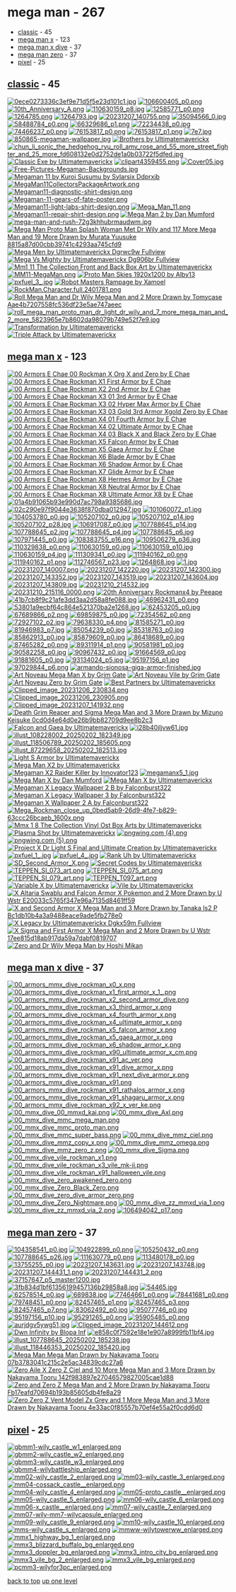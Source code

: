 # mega man - 267
- [classic](#classic) - 45
- [mega man x](#mega-man-x) - 123
- [mega man x dive](#mega-man-x-dive) - 37
- [mega man zero](#mega-man-zero) - 37
- [pixel](#pixel) - 25

<a id="classic"></a>

## [classic](/mobile/mega%20man/classic/README.MD) - 45
[![0ece0273336c3ef9e71d5f5e23d101c1.jpg](/.internals/thumbnails/mobile/mega%20man/classic/0ece0273336c3ef9e71d5f5e23d101c1.jpg "0ece0273336c3ef9e71d5f5e23d101c1.jpg")](/mobile/mega%20man/classic/0ece0273336c3ef9e71d5f5e23d101c1.jpg)
[![106600405_p0.png](/.internals/thumbnails/mobile/mega%20man/classic/106600405_p0.png "106600405_p0.png")](/mobile/mega%20man/classic/106600405_p0.png)
[![10th_Anniversary_A.png](/.internals/thumbnails/mobile/mega%20man/classic/10th_Anniversary_A.png "10th_Anniversary_A.png")](/mobile/mega%20man/classic/10th_Anniversary_A.png)
[![110630159_p8.jpg](/.internals/thumbnails/mobile/mega%20man/classic/110630159_p8.jpg "110630159_p8.jpg")](/mobile/mega%20man/classic/110630159_p8.jpg)
[![12585771_p0.png](/.internals/thumbnails/mobile/mega%20man/classic/12585771_p0.png "12585771_p0.png")](/mobile/mega%20man/classic/12585771_p0.png)
[![1264785.png](/.internals/thumbnails/mobile/mega%20man/classic/1264785.png "1264785.png")](/mobile/mega%20man/classic/1264785.png)
[![1264793.jpg](/.internals/thumbnails/mobile/mega%20man/classic/1264793.jpg "1264793.jpg")](/mobile/mega%20man/classic/1264793.jpg)
[![20231207_140755.png](/.internals/thumbnails/mobile/mega%20man/classic/20231207_140755.png "20231207_140755.png")](/mobile/mega%20man/classic/20231207_140755.png)
[![35094566_0.jpg](/.internals/thumbnails/mobile/mega%20man/classic/35094566_0.jpg "35094566_0.jpg")](/mobile/mega%20man/classic/35094566_0.jpg)
[![58488784_p0.png](/.internals/thumbnails/mobile/mega%20man/classic/58488784_p0.png "58488784_p0.png")](/mobile/mega%20man/classic/58488784_p0.png)
[![66329686_p1.png](/.internals/thumbnails/mobile/mega%20man/classic/66329686_p1.png "66329686_p1.png")](/mobile/mega%20man/classic/66329686_p1.png)
[![72234438_p0.jpg](/.internals/thumbnails/mobile/mega%20man/classic/72234438_p0.jpg "72234438_p0.jpg")](/mobile/mega%20man/classic/72234438_p0.jpg)
[![74466237_p0.png](/.internals/thumbnails/mobile/mega%20man/classic/74466237_p0.png "74466237_p0.png")](/mobile/mega%20man/classic/74466237_p0.png)
[![76153817_p0.png](/.internals/thumbnails/mobile/mega%20man/classic/76153817_p0.png "76153817_p0.png")](/mobile/mega%20man/classic/76153817_p0.png)
[![76153817_p1.png](/.internals/thumbnails/mobile/mega%20man/classic/76153817_p1.png "76153817_p1.png")](/mobile/mega%20man/classic/76153817_p1.png)
[![7e7.jpg](/.internals/thumbnails/mobile/mega%20man/classic/7e7.jpg "7e7.jpg")](/mobile/mega%20man/classic/7e7.jpg)
[![850865-megaman-wallpaper.jpg](/.internals/thumbnails/mobile/mega%20man/classic/850865-megaman-wallpaper.jpg "850865-megaman-wallpaper.jpg")](/mobile/mega%20man/classic/850865-megaman-wallpaper.jpg)
[![Brothers by Ultimatemaverickx](/.internals/thumbnails/mobile/mega%20man/classic/brothers_by_ultimatemaverickx.jpg "Brothers by Ultimatemaverickx")](/mobile/mega%20man/classic/brothers_by_ultimatemaverickx.jpg)
[![chun_li_sonic_the_hedgehog_ryu_roll_amy_rose_and_55_more_street_fighter_and_25_more_fd608132e0d2752de1a0b03722f5dfed.jpg](/.internals/thumbnails/mobile/mega%20man/classic/chun_li_sonic_the_hedgehog_ryu_roll_amy_rose_and_55_more_street_fighter_and_25_more_fd608132e0d2752de1a0b03722f5dfed.jpg "chun_li_sonic_the_hedgehog_ryu_roll_amy_rose_and_55_more_street_fighter_and_25_more_fd608132e0d2752de1a0b03722f5dfed.jpg")](/mobile/mega%20man/classic/chun_li_sonic_the_hedgehog_ryu_roll_amy_rose_and_55_more_street_fighter_and_25_more_fd608132e0d2752de1a0b03722f5dfed.jpg)
[![Classic Exe by Ultimatemaverickx](/.internals/thumbnails/mobile/mega%20man/classic/classic_exe_by_ultimatemaverickx.jpg "Classic Exe by Ultimatemaverickx")](/mobile/mega%20man/classic/classic_exe_by_ultimatemaverickx.jpg)
[![clipart4359455.png](/.internals/thumbnails/mobile/mega%20man/classic/clipart4359455.png "clipart4359455.png")](/mobile/mega%20man/classic/clipart4359455.png)
[![Cover05.jpg](/.internals/thumbnails/mobile/mega%20man/classic/Cover05.jpg "Cover05.jpg")](/mobile/mega%20man/classic/Cover05.jpg)
[![Free-Pictures-Megaman-Backgrounds.jpg](/.internals/thumbnails/mobile/mega%20man/classic/Free-Pictures-Megaman-Backgrounds.jpg "Free-Pictures-Megaman-Backgrounds.jpg")](/mobile/mega%20man/classic/Free-Pictures-Megaman-Backgrounds.jpg)
[![Megaman 11 by Kuroi Susumu by Sylarsix Ddprxjb](/.internals/thumbnails/mobile/mega%20man/classic/megaman_11_by_kuroi_susumu_by_sylarsix_ddprxjb.jpg "Megaman 11 by Kuroi Susumu by Sylarsix Ddprxjb")](/mobile/mega%20man/classic/megaman_11_by_kuroi_susumu_by_sylarsix_ddprxjb.jpg)
[![MegaMan11CollectorsPackageArtwork.png](/.internals/thumbnails/mobile/mega%20man/classic/MegaMan11CollectorsPackageArtwork.png "MegaMan11CollectorsPackageArtwork.png")](/mobile/mega%20man/classic/MegaMan11CollectorsPackageArtwork.png)
[![Megaman11-diagnostic-shirt-design.png](/.internals/thumbnails/mobile/mega%20man/classic/Megaman11-diagnostic-shirt-design.png "Megaman11-diagnostic-shirt-design.png")](/mobile/mega%20man/classic/Megaman11-diagnostic-shirt-design.png)
[![Megaman-11-gears-of-fate-poster.png](/.internals/thumbnails/mobile/mega%20man/classic/Megaman-11-gears-of-fate-poster.png "Megaman-11-gears-of-fate-poster.png")](/mobile/mega%20man/classic/Megaman-11-gears-of-fate-poster.png)
[![Megaman11-light-labs-shirt-design.png](/.internals/thumbnails/mobile/mega%20man/classic/Megaman11-light-labs-shirt-design.png "Megaman11-light-labs-shirt-design.png")](/mobile/mega%20man/classic/Megaman11-light-labs-shirt-design.png)
[![Mega_Man_11.png](/.internals/thumbnails/mobile/mega%20man/classic/Mega_Man_11.png "Mega_Man_11.png")](/mobile/mega%20man/classic/Mega_Man_11.png)
[![Megaman11-repair-shirt-design.png](/.internals/thumbnails/mobile/mega%20man/classic/Megaman11-repair-shirt-design.png "Megaman11-repair-shirt-design.png")](/mobile/mega%20man/classic/Megaman11-repair-shirt-design.png)
[![Mega Man 2 by Dan Mumford](/.internals/thumbnails/mobile/mega%20man/classic/mega_man_2_by_dan_mumford.jpg "Mega Man 2 by Dan Mumford")](/mobile/mega%20man/classic/mega_man_2_by_dan_mumford.jpg)
[![mega-man-and-rush-72g3khhubrmaudwm.jpg](/.internals/thumbnails/mobile/mega%20man/classic/mega-man-and-rush-72g3khhubrmaudwm.jpg "mega-man-and-rush-72g3khhubrmaudwm.jpg")](/mobile/mega%20man/classic/mega-man-and-rush-72g3khhubrmaudwm.jpg)
[![Mega Man Proto Man Splash Woman Met Dr Wily and 117 More Mega Man and 19 More Drawn by Murata Yuusuke 8815a87d00cbb39741c4293aa745cfd9](/.internals/thumbnails/mobile/mega%20man/classic/mega_man_proto_man_splash_woman_met_dr_wily_and_117_more_mega_man_and_19_more_drawn_by_murata_yuusuke_8815a87d00cbb39741c4293aa745cfd9.jpg "Mega Man Proto Man Splash Woman Met Dr Wily and 117 More Mega Man and 19 More Drawn by Murata Yuusuke 8815a87d00cbb39741c4293aa745cfd9")](/mobile/mega%20man/classic/mega_man_proto_man_splash_woman_met_dr_wily_and_117_more_mega_man_and_19_more_drawn_by_murata_yuusuke_8815a87d00cbb39741c4293aa745cfd9.jpg)
[![Mega Men by Ultimatemaverickx Dgrwc9w Fullview](/.internals/thumbnails/mobile/mega%20man/classic/mega_men_by_ultimatemaverickx_dgrwc9w-fullview.jpg "Mega Men by Ultimatemaverickx Dgrwc9w Fullview")](/mobile/mega%20man/classic/mega_men_by_ultimatemaverickx_dgrwc9w-fullview.jpg)
[![Mega Vs Mighty by Ultimatemaverickx Dg906br Fullview](/.internals/thumbnails/mobile/mega%20man/classic/mega_vs_mighty_by_ultimatemaverickx_dg906br-fullview.jpg "Mega Vs Mighty by Ultimatemaverickx Dg906br Fullview")](/mobile/mega%20man/classic/mega_vs_mighty_by_ultimatemaverickx_dg906br-fullview.jpg)
[![Mm1 11 The Collection Front and Back Box Art by Ultimatemaverickx](/.internals/thumbnails/mobile/mega%20man/classic/mm1_11_the_collection_front_and_back_box_art_by_ultimatemaverickx.png "Mm1 11 The Collection Front and Back Box Art by Ultimatemaverickx")](/mobile/mega%20man/classic/mm1_11_the_collection_front_and_back_box_art_by_ultimatemaverickx.png)
[![MM11-MegaMan.png](/.internals/thumbnails/mobile/mega%20man/classic/MM11-MegaMan.png "MM11-MegaMan.png")](/mobile/mega%20man/classic/MM11-MegaMan.png)
[![Proto Man Skies 1920x1200 by Alby13](/.internals/thumbnails/mobile/mega%20man/classic/proto_man_skies_1920x1200_by_alby13.jpg "Proto Man Skies 1920x1200 by Alby13")](/mobile/mega%20man/classic/proto_man_skies_1920x1200_by_alby13.jpg)
[![pxfuel_3_.jpg](/.internals/thumbnails/mobile/mega%20man/classic/pxfuel_3_.jpg "pxfuel_3_.jpg")](/mobile/mega%20man/classic/pxfuel_3_.jpg)
[![Robot Masters Rampage by Xamoel](/.internals/thumbnails/mobile/mega%20man/classic/robot_masters_rampage_by_xamoel.jpg "Robot Masters Rampage by Xamoel")](/mobile/mega%20man/classic/robot_masters_rampage_by_xamoel.jpg)
[![RockMan._Character_.full.2401781.png](/.internals/thumbnails/mobile/mega%20man/classic/RockMan._Character_.full.2401781.png "RockMan._Character_.full.2401781.png")](/mobile/mega%20man/classic/RockMan._Character_.full.2401781.png)
[![Roll Mega Man and Dr Wily Mega Man and 2 More Drawn by Tomycase Aae4b7207558fc536df23e5ae747aeec](/.internals/thumbnails/mobile/mega%20man/classic/roll_mega_man_and_dr_wily_mega_man_and_2_more_drawn_by_tomycase_aae4b7207558fc536df23e5ae747aeec.png "Roll Mega Man and Dr Wily Mega Man and 2 More Drawn by Tomycase Aae4b7207558fc536df23e5ae747aeec")](/mobile/mega%20man/classic/roll_mega_man_and_dr_wily_mega_man_and_2_more_drawn_by_tomycase_aae4b7207558fc536df23e5ae747aeec.png)
[![roll_mega_man_proto_man_dr_light_dr_wily_and_7_more_mega_man_and_2_more_5823965e7b8602da98079b749e52f7e9.jpg](/.internals/thumbnails/mobile/mega%20man/classic/roll_mega_man_proto_man_dr_light_dr_wily_and_7_more_mega_man_and_2_more_5823965e7b8602da98079b749e52f7e9.jpg "roll_mega_man_proto_man_dr_light_dr_wily_and_7_more_mega_man_and_2_more_5823965e7b8602da98079b749e52f7e9.jpg")](/mobile/mega%20man/classic/roll_mega_man_proto_man_dr_light_dr_wily_and_7_more_mega_man_and_2_more_5823965e7b8602da98079b749e52f7e9.jpg)
[![Transformation by Ultimatemaverickx](/.internals/thumbnails/mobile/mega%20man/classic/transformation_by_ultimatemaverickx.png "Transformation by Ultimatemaverickx")](/mobile/mega%20man/classic/transformation_by_ultimatemaverickx.png)
[![Triple Attack by Ultimatemaverickx](/.internals/thumbnails/mobile/mega%20man/classic/triple_attack_by_ultimatemaverickx.png "Triple Attack by Ultimatemaverickx")](/mobile/mega%20man/classic/triple_attack_by_ultimatemaverickx.png)

<a id="mega-man-x"></a>

## [mega man x](/mobile/mega%20man/mega%20man%20x/README.MD) - 123
[![00 Armors E Chae 00 Rockman X Org X and Zero by E Chae](/.internals/thumbnails/mobile/mega%20man/mega%20man%20x/00_armors_e_chae_00_rockman_x_org_x_and_zero_by_e_chae.png "00 Armors E Chae 00 Rockman X Org X and Zero by E Chae")](/mobile/mega%20man/mega%20man%20x/00_armors_e_chae_00_rockman_x_org_x_and_zero_by_e_chae.png)
[![00 Armors E Chae Rockman X1 First Armor by E Chae](/.internals/thumbnails/mobile/mega%20man/mega%20man%20x/00_armors_e_chae_rockman_x1_first_armor_by_e_chae.png "00 Armors E Chae Rockman X1 First Armor by E Chae")](/mobile/mega%20man/mega%20man%20x/00_armors_e_chae_rockman_x1_first_armor_by_e_chae.png)
[![00 Armors E Chae Rockman X2 2nd Armor by E Chae](/.internals/thumbnails/mobile/mega%20man/mega%20man%20x/00_armors_e_chae_rockman_x2_2nd_armor_by_e_chae.png "00 Armors E Chae Rockman X2 2nd Armor by E Chae")](/mobile/mega%20man/mega%20man%20x/00_armors_e_chae_rockman_x2_2nd_armor_by_e_chae.png)
[![00 Armors E Chae Rockman X3 01 3rd Armor by E Chae](/.internals/thumbnails/mobile/mega%20man/mega%20man%20x/00_armors_e_chae_rockman_x3_01_3rd_armor_by_e_chae.png "00 Armors E Chae Rockman X3 01 3rd Armor by E Chae")](/mobile/mega%20man/mega%20man%20x/00_armors_e_chae_rockman_x3_01_3rd_armor_by_e_chae.png)
[![00 Armors E Chae Rockman X3 02 Hyper Max Armor by E Chae](/.internals/thumbnails/mobile/mega%20man/mega%20man%20x/00_armors_e_chae_rockman_x3_02_hyper_max_armor_by_e_chae.png "00 Armors E Chae Rockman X3 02 Hyper Max Armor by E Chae")](/mobile/mega%20man/mega%20man%20x/00_armors_e_chae_rockman_x3_02_hyper_max_armor_by_e_chae.png)
[![00 Armors E Chae Rockman X3 03 Gold 3rd Armor Xgold Zero by E Chae](/.internals/thumbnails/mobile/mega%20man/mega%20man%20x/00_armors_e_chae_rockman_x3_03_gold_3rd_armor_xgold_zero_by_e_chae.png "00 Armors E Chae Rockman X3 03 Gold 3rd Armor Xgold Zero by E Chae")](/mobile/mega%20man/mega%20man%20x/00_armors_e_chae_rockman_x3_03_gold_3rd_armor_xgold_zero_by_e_chae.png)
[![00 Armors E Chae Rockman X4 01 Fourth Armor by E Chae](/.internals/thumbnails/mobile/mega%20man/mega%20man%20x/00_armors_e_chae_rockman_x4_01_fourth_armor_by_e_chae.png "00 Armors E Chae Rockman X4 01 Fourth Armor by E Chae")](/mobile/mega%20man/mega%20man%20x/00_armors_e_chae_rockman_x4_01_fourth_armor_by_e_chae.png)
[![00 Armors E Chae Rockman X4 02 Ultimate Armor by E Chae](/.internals/thumbnails/mobile/mega%20man/mega%20man%20x/00_armors_e_chae_rockman_x4_02_ultimate_armor_by_e_chae.png "00 Armors E Chae Rockman X4 02 Ultimate Armor by E Chae")](/mobile/mega%20man/mega%20man%20x/00_armors_e_chae_rockman_x4_02_ultimate_armor_by_e_chae.png)
[![00 Armors E Chae Rockman X4 03 Black X and Black Zero by E Chae](/.internals/thumbnails/mobile/mega%20man/mega%20man%20x/00_armors_e_chae_rockman_x4_03_black_x_and_black_zero_by_e_chae.png "00 Armors E Chae Rockman X4 03 Black X and Black Zero by E Chae")](/mobile/mega%20man/mega%20man%20x/00_armors_e_chae_rockman_x4_03_black_x_and_black_zero_by_e_chae.png)
[![00 Armors E Chae Rockman X5 Falcon Armor by E Chae](/.internals/thumbnails/mobile/mega%20man/mega%20man%20x/00_armors_e_chae_rockman_x5_falcon_armor_by_e_chae.png "00 Armors E Chae Rockman X5 Falcon Armor by E Chae")](/mobile/mega%20man/mega%20man%20x/00_armors_e_chae_rockman_x5_falcon_armor_by_e_chae.png)
[![00 Armors E Chae Rockman X5 Gaea Armor by E Chae](/.internals/thumbnails/mobile/mega%20man/mega%20man%20x/00_armors_e_chae_rockman_x5_gaea_armor_by_e_chae.png "00 Armors E Chae Rockman X5 Gaea Armor by E Chae")](/mobile/mega%20man/mega%20man%20x/00_armors_e_chae_rockman_x5_gaea_armor_by_e_chae.png)
[![00 Armors E Chae Rockman X6 Blade Armor by E Chae](/.internals/thumbnails/mobile/mega%20man/mega%20man%20x/00_armors_e_chae_rockman_x6_blade_armor_by_e_chae.png "00 Armors E Chae Rockman X6 Blade Armor by E Chae")](/mobile/mega%20man/mega%20man%20x/00_armors_e_chae_rockman_x6_blade_armor_by_e_chae.png)
[![00 Armors E Chae Rockman X6 Shadow Armor by E Chae](/.internals/thumbnails/mobile/mega%20man/mega%20man%20x/00_armors_e_chae_rockman_x6_shadow_armor_by_e_chae.png "00 Armors E Chae Rockman X6 Shadow Armor by E Chae")](/mobile/mega%20man/mega%20man%20x/00_armors_e_chae_rockman_x6_shadow_armor_by_e_chae.png)
[![00 Armors E Chae Rockman X7 Glide Armor by E Chae](/.internals/thumbnails/mobile/mega%20man/mega%20man%20x/00_armors_e_chae_rockman_x7_glide_armor_by_e_chae.png "00 Armors E Chae Rockman X7 Glide Armor by E Chae")](/mobile/mega%20man/mega%20man%20x/00_armors_e_chae_rockman_x7_glide_armor_by_e_chae.png)
[![00 Armors E Chae Rockman X8 Hermes Armor by E Chae](/.internals/thumbnails/mobile/mega%20man/mega%20man%20x/00_armors_e_chae_rockman_x8_hermes_armor_by_e_chae.png "00 Armors E Chae Rockman X8 Hermes Armor by E Chae")](/mobile/mega%20man/mega%20man%20x/00_armors_e_chae_rockman_x8_hermes_armor_by_e_chae.png)
[![00 Armors E Chae Rockman X8 Neutral Armor by E Chae](/.internals/thumbnails/mobile/mega%20man/mega%20man%20x/00_armors_e_chae_rockman_x8_neutral_armor_by_e_chae.png "00 Armors E Chae Rockman X8 Neutral Armor by E Chae")](/mobile/mega%20man/mega%20man%20x/00_armors_e_chae_rockman_x8_neutral_armor_by_e_chae.png)
[![00 Armors E Chae Rockman X8 Ultimate Armor X8 by E Chae](/.internals/thumbnails/mobile/mega%20man/mega%20man%20x/00_armors_e_chae_rockman_x8_ultimate_armor_x8_by_e_chae.png "00 Armors E Chae Rockman X8 Ultimate Armor X8 by E Chae")](/mobile/mega%20man/mega%20man%20x/00_armors_e_chae_rockman_x8_ultimate_armor_x8_by_e_chae.png)
[![01a4b91065b93e990d7ac798a9385686.jpg](/.internals/thumbnails/mobile/mega%20man/mega%20man%20x/01a4b91065b93e990d7ac798a9385686.jpg "01a4b91065b93e990d7ac798a9385686.jpg")](/mobile/mega%20man/mega%20man%20x/01a4b91065b93e990d7ac798a9385686.jpg)
[![02c290e97f9044e3638f870dba012947.jpg](/.internals/thumbnails/mobile/mega%20man/mega%20man%20x/02c290e97f9044e3638f870dba012947.jpg "02c290e97f9044e3638f870dba012947.jpg")](/mobile/mega%20man/mega%20man%20x/02c290e97f9044e3638f870dba012947.jpg)
[![101060072_p1.jpg](/.internals/thumbnails/mobile/mega%20man/mega%20man%20x/101060072_p1.jpg "101060072_p1.jpg")](/mobile/mega%20man/mega%20man%20x/101060072_p1.jpg)
[![104053780_p0.jpg](/.internals/thumbnails/mobile/mega%20man/mega%20man%20x/104053780_p0.jpg "104053780_p0.jpg")](/mobile/mega%20man/mega%20man%20x/104053780_p0.jpg)
[![105207102_p0.jpg](/.internals/thumbnails/mobile/mega%20man/mega%20man%20x/105207102_p0.jpg "105207102_p0.jpg")](/mobile/mega%20man/mega%20man%20x/105207102_p0.jpg)
[![105207102_p14.jpg](/.internals/thumbnails/mobile/mega%20man/mega%20man%20x/105207102_p14.jpg "105207102_p14.jpg")](/mobile/mega%20man/mega%20man%20x/105207102_p14.jpg)
[![105207102_p28.jpg](/.internals/thumbnails/mobile/mega%20man/mega%20man%20x/105207102_p28.jpg "105207102_p28.jpg")](/mobile/mega%20man/mega%20man%20x/105207102_p28.jpg)
[![106917087_p0.jpg](/.internals/thumbnails/mobile/mega%20man/mega%20man%20x/106917087_p0.jpg "106917087_p0.jpg")](/mobile/mega%20man/mega%20man%20x/106917087_p0.jpg)
[![107788645_p14.jpg](/.internals/thumbnails/mobile/mega%20man/mega%20man%20x/107788645_p14.jpg "107788645_p14.jpg")](/mobile/mega%20man/mega%20man%20x/107788645_p14.jpg)
[![107788645_p2.jpg](/.internals/thumbnails/mobile/mega%20man/mega%20man%20x/107788645_p2.jpg "107788645_p2.jpg")](/mobile/mega%20man/mega%20man%20x/107788645_p2.jpg)
[![107788645_p4.jpg](/.internals/thumbnails/mobile/mega%20man/mega%20man%20x/107788645_p4.jpg "107788645_p4.jpg")](/mobile/mega%20man/mega%20man%20x/107788645_p4.jpg)
[![107788645_p6.jpg](/.internals/thumbnails/mobile/mega%20man/mega%20man%20x/107788645_p6.jpg "107788645_p6.jpg")](/mobile/mega%20man/mega%20man%20x/107788645_p6.jpg)
[![107971445_p0.jpg](/.internals/thumbnails/mobile/mega%20man/mega%20man%20x/107971445_p0.jpg "107971445_p0.jpg")](/mobile/mega%20man/mega%20man%20x/107971445_p0.jpg)
[![108383755_p16.png](/.internals/thumbnails/mobile/mega%20man/mega%20man%20x/108383755_p16.png "108383755_p16.png")](/mobile/mega%20man/mega%20man%20x/108383755_p16.png)
[![109506279_p36.jpg](/.internals/thumbnails/mobile/mega%20man/mega%20man%20x/109506279_p36.jpg "109506279_p36.jpg")](/mobile/mega%20man/mega%20man%20x/109506279_p36.jpg)
[![110329838_p0.png](/.internals/thumbnails/mobile/mega%20man/mega%20man%20x/110329838_p0.png "110329838_p0.png")](/mobile/mega%20man/mega%20man%20x/110329838_p0.png)
[![110630159_p0.jpg](/.internals/thumbnails/mobile/mega%20man/mega%20man%20x/110630159_p0.jpg "110630159_p0.jpg")](/mobile/mega%20man/mega%20man%20x/110630159_p0.jpg)
[![110630159_p10.jpg](/.internals/thumbnails/mobile/mega%20man/mega%20man%20x/110630159_p10.jpg "110630159_p10.jpg")](/mobile/mega%20man/mega%20man%20x/110630159_p10.jpg)
[![110630159_p4.jpg](/.internals/thumbnails/mobile/mega%20man/mega%20man%20x/110630159_p4.jpg "110630159_p4.jpg")](/mobile/mega%20man/mega%20man%20x/110630159_p4.jpg)
[![111309341_p0.jpg](/.internals/thumbnails/mobile/mega%20man/mega%20man%20x/111309341_p0.jpg "111309341_p0.jpg")](/mobile/mega%20man/mega%20man%20x/111309341_p0.jpg)
[![111940162_p0.png](/.internals/thumbnails/mobile/mega%20man/mega%20man%20x/111940162_p0.png "111940162_p0.png")](/mobile/mega%20man/mega%20man%20x/111940162_p0.png)
[![111940162_p1.png](/.internals/thumbnails/mobile/mega%20man/mega%20man%20x/111940162_p1.png "111940162_p1.png")](/mobile/mega%20man/mega%20man%20x/111940162_p1.png)
[![112746567_p23.jpg](/.internals/thumbnails/mobile/mega%20man/mega%20man%20x/112746567_p23.jpg "112746567_p23.jpg")](/mobile/mega%20man/mega%20man%20x/112746567_p23.jpg)
[![1264868.jpg](/.internals/thumbnails/mobile/mega%20man/mega%20man%20x/1264868.jpg "1264868.jpg")](/mobile/mega%20man/mega%20man%20x/1264868.jpg)
[![1.jpg](/.internals/thumbnails/mobile/mega%20man/mega%20man%20x/1.jpg "1.jpg")](/mobile/mega%20man/mega%20man%20x/1.jpg)
[![20231207_140007.png](/.internals/thumbnails/mobile/mega%20man/mega%20man%20x/20231207_140007.png "20231207_140007.png")](/mobile/mega%20man/mega%20man%20x/20231207_140007.png)
[![20231207_142220.jpg](/.internals/thumbnails/mobile/mega%20man/mega%20man%20x/20231207_142220.jpg "20231207_142220.jpg")](/mobile/mega%20man/mega%20man%20x/20231207_142220.jpg)
[![20231207_142300.jpg](/.internals/thumbnails/mobile/mega%20man/mega%20man%20x/20231207_142300.jpg "20231207_142300.jpg")](/mobile/mega%20man/mega%20man%20x/20231207_142300.jpg)
[![20231207_143352.jpg](/.internals/thumbnails/mobile/mega%20man/mega%20man%20x/20231207_143352.jpg "20231207_143352.jpg")](/mobile/mega%20man/mega%20man%20x/20231207_143352.jpg)
[![20231207_143519.jpg](/.internals/thumbnails/mobile/mega%20man/mega%20man%20x/20231207_143519.jpg "20231207_143519.jpg")](/mobile/mega%20man/mega%20man%20x/20231207_143519.jpg)
[![20231207_143604.jpg](/.internals/thumbnails/mobile/mega%20man/mega%20man%20x/20231207_143604.jpg "20231207_143604.jpg")](/mobile/mega%20man/mega%20man%20x/20231207_143604.jpg)
[![20231207_143809.jpg](/.internals/thumbnails/mobile/mega%20man/mega%20man%20x/20231207_143809.jpg "20231207_143809.jpg")](/mobile/mega%20man/mega%20man%20x/20231207_143809.jpg)
[![20231210_214532.jpg](/.internals/thumbnails/mobile/mega%20man/mega%20man%20x/20231210_214532.jpg "20231210_214532.jpg")](/mobile/mega%20man/mega%20man%20x/20231210_214532.jpg)
[![20231210_215116_0000.png](/.internals/thumbnails/mobile/mega%20man/mega%20man%20x/20231210_215116_0000.png "20231210_215116_0000.png")](/mobile/mega%20man/mega%20man%20x/20231210_215116_0000.png)
[![20th Anniversary Rockmanx4 by Peeape](/.internals/thumbnails/mobile/mega%20man/mega%20man%20x/20th_anniversary_rockmanx4_by_peeape.png "20th Anniversary Rockmanx4 by Peeape")](/mobile/mega%20man/mega%20man%20x/20th_anniversary_rockmanx4_by_peeape.png)
[![41b7cb8f9c21afe3dd3aa2d58a8fe088.jpg](/.internals/thumbnails/mobile/mega%20man/mega%20man%20x/41b7cb8f9c21afe3dd3aa2d58a8fe088.jpg "41b7cb8f9c21afe3dd3aa2d58a8fe088.jpg")](/mobile/mega%20man/mega%20man%20x/41b7cb8f9c21afe3dd3aa2d58a8fe088.jpg)
[![46962431_p0.png](/.internals/thumbnails/mobile/mega%20man/mega%20man%20x/46962431_p0.png "46962431_p0.png")](/mobile/mega%20man/mega%20man%20x/46962431_p0.png)
[![53801a9ecbf64c864e521370ba2e1268.jpg](/.internals/thumbnails/mobile/mega%20man/mega%20man%20x/53801a9ecbf64c864e521370ba2e1268.jpg "53801a9ecbf64c864e521370ba2e1268.jpg")](/mobile/mega%20man/mega%20man%20x/53801a9ecbf64c864e521370ba2e1268.jpg)
[![62453205_p0.jpg](/.internals/thumbnails/mobile/mega%20man/mega%20man%20x/62453205_p0.jpg "62453205_p0.jpg")](/mobile/mega%20man/mega%20man%20x/62453205_p0.jpg)
[![67689866_p2.png](/.internals/thumbnails/mobile/mega%20man/mega%20man%20x/67689866_p2.png "67689866_p2.png")](/mobile/mega%20man/mega%20man%20x/67689866_p2.png)
[![69859875_p0.jpg](/.internals/thumbnails/mobile/mega%20man/mega%20man%20x/69859875_p0.jpg "69859875_p0.jpg")](/mobile/mega%20man/mega%20man%20x/69859875_p0.jpg)
[![72354562_p0.png](/.internals/thumbnails/mobile/mega%20man/mega%20man%20x/72354562_p0.png "72354562_p0.png")](/mobile/mega%20man/mega%20man%20x/72354562_p0.png)
[![72927102_p2.jpg](/.internals/thumbnails/mobile/mega%20man/mega%20man%20x/72927102_p2.jpg "72927102_p2.jpg")](/mobile/mega%20man/mega%20man%20x/72927102_p2.jpg)
[![79638330_p4.png](/.internals/thumbnails/mobile/mega%20man/mega%20man%20x/79638330_p4.png "79638330_p4.png")](/mobile/mega%20man/mega%20man%20x/79638330_p4.png)
[![81585271_p0.jpg](/.internals/thumbnails/mobile/mega%20man/mega%20man%20x/81585271_p0.jpg "81585271_p0.jpg")](/mobile/mega%20man/mega%20man%20x/81585271_p0.jpg)
[![81946983_p7.jpg](/.internals/thumbnails/mobile/mega%20man/mega%20man%20x/81946983_p7.jpg "81946983_p7.jpg")](/mobile/mega%20man/mega%20man%20x/81946983_p7.jpg)
[![85054239_p0.jpg](/.internals/thumbnails/mobile/mega%20man/mega%20man%20x/85054239_p0.jpg "85054239_p0.jpg")](/mobile/mega%20man/mega%20man%20x/85054239_p0.jpg)
[![85318763_p0.jpg](/.internals/thumbnails/mobile/mega%20man/mega%20man%20x/85318763_p0.jpg "85318763_p0.jpg")](/mobile/mega%20man/mega%20man%20x/85318763_p0.jpg)
[![85862913_p0.jpg](/.internals/thumbnails/mobile/mega%20man/mega%20man%20x/85862913_p0.jpg "85862913_p0.jpg")](/mobile/mega%20man/mega%20man%20x/85862913_p0.jpg)
[![85879609_p0.jpg](/.internals/thumbnails/mobile/mega%20man/mega%20man%20x/85879609_p0.jpg "85879609_p0.jpg")](/mobile/mega%20man/mega%20man%20x/85879609_p0.jpg)
[![86418689_p0.jpg](/.internals/thumbnails/mobile/mega%20man/mega%20man%20x/86418689_p0.jpg "86418689_p0.jpg")](/mobile/mega%20man/mega%20man%20x/86418689_p0.jpg)
[![87465282_p0.png](/.internals/thumbnails/mobile/mega%20man/mega%20man%20x/87465282_p0.png "87465282_p0.png")](/mobile/mega%20man/mega%20man%20x/87465282_p0.png)
[![89311914_p1.png](/.internals/thumbnails/mobile/mega%20man/mega%20man%20x/89311914_p1.png "89311914_p1.png")](/mobile/mega%20man/mega%20man%20x/89311914_p1.png)
[![90581981_p0.jpg](/.internals/thumbnails/mobile/mega%20man/mega%20man%20x/90581981_p0.jpg "90581981_p0.jpg")](/mobile/mega%20man/mega%20man%20x/90581981_p0.jpg)
[![90582258_p0.jpg](/.internals/thumbnails/mobile/mega%20man/mega%20man%20x/90582258_p0.jpg "90582258_p0.jpg")](/mobile/mega%20man/mega%20man%20x/90582258_p0.jpg)
[![90967432_p0.jpg](/.internals/thumbnails/mobile/mega%20man/mega%20man%20x/90967432_p0.jpg "90967432_p0.jpg")](/mobile/mega%20man/mega%20man%20x/90967432_p0.jpg)
[![91664569_p0.jpg](/.internals/thumbnails/mobile/mega%20man/mega%20man%20x/91664569_p0.jpg "91664569_p0.jpg")](/mobile/mega%20man/mega%20man%20x/91664569_p0.jpg)
[![91881605_p0.jpg](/.internals/thumbnails/mobile/mega%20man/mega%20man%20x/91881605_p0.jpg "91881605_p0.jpg")](/mobile/mega%20man/mega%20man%20x/91881605_p0.jpg)
[![93134024_p5.jpg](/.internals/thumbnails/mobile/mega%20man/mega%20man%20x/93134024_p5.jpg "93134024_p5.jpg")](/mobile/mega%20man/mega%20man%20x/93134024_p5.jpg)
[![95197156_p1.jpg](/.internals/thumbnails/mobile/mega%20man/mega%20man%20x/95197156_p1.jpg "95197156_p1.jpg")](/mobile/mega%20man/mega%20man%20x/95197156_p1.jpg)
[![97029844_p6.png](/.internals/thumbnails/mobile/mega%20man/mega%20man%20x/97029844_p6.png "97029844_p6.png")](/mobile/mega%20man/mega%20man%20x/97029844_p6.png)
[![armando-sionosa-giga-armor-finished.jpg](/.internals/thumbnails/mobile/mega%20man/mega%20man%20x/armando-sionosa-giga-armor-finished.jpg "armando-sionosa-giga-armor-finished.jpg")](/mobile/mega%20man/mega%20man%20x/armando-sionosa-giga-armor-finished.jpg)
[![Art Noveau Mega Man X by Grim Gate](/.internals/thumbnails/mobile/mega%20man/mega%20man%20x/art_noveau_mega_man_x_by_grim-gate.jpg "Art Noveau Mega Man X by Grim Gate")](/mobile/mega%20man/mega%20man%20x/art_noveau_mega_man_x_by_grim-gate.jpg)
[![Art Noveau Vile by Grim Gate](/.internals/thumbnails/mobile/mega%20man/mega%20man%20x/art_noveau_vile_by_grim-gate.jpg "Art Noveau Vile by Grim Gate")](/mobile/mega%20man/mega%20man%20x/art_noveau_vile_by_grim-gate.jpg)
[![Art Noveau Zero by Grim Gate](/.internals/thumbnails/mobile/mega%20man/mega%20man%20x/art_noveau_zero_by_grim-gate.jpg "Art Noveau Zero by Grim Gate")](/mobile/mega%20man/mega%20man%20x/art_noveau_zero_by_grim-gate.jpg)
[![Best Partners by Ultimatemaverickx](/.internals/thumbnails/mobile/mega%20man/mega%20man%20x/best_partners_by_ultimatemaverickx.png "Best Partners by Ultimatemaverickx")](/mobile/mega%20man/mega%20man%20x/best_partners_by_ultimatemaverickx.png)
[![Clipped_image_20231206_230834.png](/.internals/thumbnails/mobile/mega%20man/mega%20man%20x/Clipped_image_20231206_230834.png "Clipped_image_20231206_230834.png")](/mobile/mega%20man/mega%20man%20x/Clipped_image_20231206_230834.png)
[![Clipped_image_20231206_230905.png](/.internals/thumbnails/mobile/mega%20man/mega%20man%20x/Clipped_image_20231206_230905.png "Clipped_image_20231206_230905.png")](/mobile/mega%20man/mega%20man%20x/Clipped_image_20231206_230905.png)
[![Clipped_image_20231207_141932.png](/.internals/thumbnails/mobile/mega%20man/mega%20man%20x/Clipped_image_20231207_141932.png "Clipped_image_20231207_141932.png")](/mobile/mega%20man/mega%20man%20x/Clipped_image_20231207_141932.png)
[![Death Grim Reaper and Sigma Mega Man and 3 More Drawn by Mizuno Keisuke 0cd0d4e64d0e26b9bb82709d9ee8b2c3](/.internals/thumbnails/mobile/mega%20man/mega%20man%20x/death_grim_reaper_and_sigma_mega_man_and_3_more_drawn_by_mizuno_keisuke_0cd0d4e64d0e26b9bb82709d9ee8b2c3.png "Death Grim Reaper and Sigma Mega Man and 3 More Drawn by Mizuno Keisuke 0cd0d4e64d0e26b9bb82709d9ee8b2c3")](/mobile/mega%20man/mega%20man%20x/death_grim_reaper_and_sigma_mega_man_and_3_more_drawn_by_mizuno_keisuke_0cd0d4e64d0e26b9bb82709d9ee8b2c3.png)
[![Falcon and Gaea by Ultimatemaverickx](/.internals/thumbnails/mobile/mega%20man/mega%20man%20x/falcon_and_gaea_by_ultimatemaverickx.png "Falcon and Gaea by Ultimatemaverickx")](/mobile/mega%20man/mega%20man%20x/falcon_and_gaea_by_ultimatemaverickx.png)
[![i28b40jljvw61.jpg](/.internals/thumbnails/mobile/mega%20man/mega%20man%20x/i28b40jljvw61.jpg "i28b40jljvw61.jpg")](/mobile/mega%20man/mega%20man%20x/i28b40jljvw61.jpg)
[![illust_108228002_20250202_182349.jpg](/.internals/thumbnails/mobile/mega%20man/mega%20man%20x/illust_108228002_20250202_182349.jpg "illust_108228002_20250202_182349.jpg")](/mobile/mega%20man/mega%20man%20x/illust_108228002_20250202_182349.jpg)
[![illust_118506789_20250202_185605.png](/.internals/thumbnails/mobile/mega%20man/mega%20man%20x/illust_118506789_20250202_185605.png "illust_118506789_20250202_185605.png")](/mobile/mega%20man/mega%20man%20x/illust_118506789_20250202_185605.png)
[![illust_87229658_20250202_182513.jpg](/.internals/thumbnails/mobile/mega%20man/mega%20man%20x/illust_87229658_20250202_182513.jpg "illust_87229658_20250202_182513.jpg")](/mobile/mega%20man/mega%20man%20x/illust_87229658_20250202_182513.jpg)
[![Light S Armor by Ultimatemaverickx](/.internals/thumbnails/mobile/mega%20man/mega%20man%20x/light_s_armor_by_ultimatemaverickx.png "Light S Armor by Ultimatemaverickx")](/mobile/mega%20man/mega%20man%20x/light_s_armor_by_ultimatemaverickx.png)
[![Mega Man X2 by Ultimatemaverickx](/.internals/thumbnails/mobile/mega%20man/mega%20man%20x/mega_man_x2_by_ultimatemaverickx.png "Mega Man X2 by Ultimatemaverickx")](/mobile/mega%20man/mega%20man%20x/mega_man_x2_by_ultimatemaverickx.png)
[![Megaman X2 Raider Killer by Innovator123](/.internals/thumbnails/mobile/mega%20man/mega%20man%20x/megaman_x2_raider_killer_by_innovator123.png "Megaman X2 Raider Killer by Innovator123")](/mobile/mega%20man/mega%20man%20x/megaman_x2_raider_killer_by_innovator123.png)
[![megamanx5_1.jpg](/.internals/thumbnails/mobile/mega%20man/mega%20man%20x/megamanx5_1.jpg "megamanx5_1.jpg")](/mobile/mega%20man/mega%20man%20x/megamanx5_1.jpg)
[![Mega Man X by Dan Mumford](/.internals/thumbnails/mobile/mega%20man/mega%20man%20x/mega_man_x_by_dan_mumford.jpg "Mega Man X by Dan Mumford")](/mobile/mega%20man/mega%20man%20x/mega_man_x_by_dan_mumford.jpg)
[![Mega Man X by Ultimatemaverickx](/.internals/thumbnails/mobile/mega%20man/mega%20man%20x/mega_man_x_by_ultimatemaverickx.png "Mega Man X by Ultimatemaverickx")](/mobile/mega%20man/mega%20man%20x/mega_man_x_by_ultimatemaverickx.png)
[![Megaman X Legacy Wallpaper 2 B by Falconburst322](/.internals/thumbnails/mobile/mega%20man/mega%20man%20x/megaman_x_legacy_wallpaper_2_b_by_falconburst322.jpg "Megaman X Legacy Wallpaper 2 B by Falconburst322")](/mobile/mega%20man/mega%20man%20x/megaman_x_legacy_wallpaper_2_b_by_falconburst322.jpg)
[![Megaman X Legacy Wallpaper 3 by Falconburst322](/.internals/thumbnails/mobile/mega%20man/mega%20man%20x/megaman_x_legacy_wallpaper_3_by_falconburst322.jpg "Megaman X Legacy Wallpaper 3 by Falconburst322")](/mobile/mega%20man/mega%20man%20x/megaman_x_legacy_wallpaper_3_by_falconburst322.jpg)
[![Megaman X Wallpaper 2 A by Falconburst322](/.internals/thumbnails/mobile/mega%20man/mega%20man%20x/megaman_x_wallpaper_2_a_by_falconburst322.jpg "Megaman X Wallpaper 2 A by Falconburst322")](/mobile/mega%20man/mega%20man%20x/megaman_x_wallpaper_2_a_by_falconburst322.jpg)
[![Mega_Rockman_close_up_0bed5ab9-26d9-4fe7-b829-63ccc26bcaeb_1600x.png](/.internals/thumbnails/mobile/mega%20man/mega%20man%20x/Mega_Rockman_close_up_0bed5ab9-26d9-4fe7-b829-63ccc26bcaeb_1600x.png "Mega_Rockman_close_up_0bed5ab9-26d9-4fe7-b829-63ccc26bcaeb_1600x.png")](/mobile/mega%20man/mega%20man%20x/Mega_Rockman_close_up_0bed5ab9-26d9-4fe7-b829-63ccc26bcaeb_1600x.png)
[![Mmx 1 8 The Collection Vinyl Ost Box Arts by Ultimatemaverickx](/.internals/thumbnails/mobile/mega%20man/mega%20man%20x/mmx_1_8_the_collection_vinyl_ost_box_arts_by_ultimatemaverickx.png "Mmx 1 8 The Collection Vinyl Ost Box Arts by Ultimatemaverickx")](/mobile/mega%20man/mega%20man%20x/mmx_1_8_the_collection_vinyl_ost_box_arts_by_ultimatemaverickx.png)
[![Plasma Shot by Ultimatemaverickx](/.internals/thumbnails/mobile/mega%20man/mega%20man%20x/plasma_shot_by_ultimatemaverickx.jpg "Plasma Shot by Ultimatemaverickx")](/mobile/mega%20man/mega%20man%20x/plasma_shot_by_ultimatemaverickx.jpg)
[![pngwing.com (4).png](/.internals/thumbnails/mobile/mega%20man/mega%20man%20x/pngwing.com%20(4).png "pngwing.com (4).png")](/mobile/mega%20man/mega%20man%20x/pngwing.com%20(4).png)
[![pngwing.com (5).png](/.internals/thumbnails/mobile/mega%20man/mega%20man%20x/pngwing.com%20(5).png "pngwing.com (5).png")](/mobile/mega%20man/mega%20man%20x/pngwing.com%20(5).png)
[![Project X Dr Light S Final and Ultimate Creation by Ultimatemaverickx](/.internals/thumbnails/mobile/mega%20man/mega%20man%20x/project_x_dr_light_s_final_and_ultimate_creation_by_ultimatemaverickx.jpg "Project X Dr Light S Final and Ultimate Creation by Ultimatemaverickx")](/mobile/mega%20man/mega%20man%20x/project_x_dr_light_s_final_and_ultimate_creation_by_ultimatemaverickx.jpg)
[![pxfuel_1_.jpg](/.internals/thumbnails/mobile/mega%20man/mega%20man%20x/pxfuel_1_.jpg "pxfuel_1_.jpg")](/mobile/mega%20man/mega%20man%20x/pxfuel_1_.jpg)
[![pxfuel_4_.jpg](/.internals/thumbnails/mobile/mega%20man/mega%20man%20x/pxfuel_4_.jpg "pxfuel_4_.jpg")](/mobile/mega%20man/mega%20man%20x/pxfuel_4_.jpg)
[![Rank Uh by Ultimatemaverickx](/.internals/thumbnails/mobile/mega%20man/mega%20man%20x/rank_uh_by_ultimatemaverickx.png "Rank Uh by Ultimatemaverickx")](/mobile/mega%20man/mega%20man%20x/rank_uh_by_ultimatemaverickx.png)
[![SD_Second_Armor_X.png](/.internals/thumbnails/mobile/mega%20man/mega%20man%20x/SD_Second_Armor_X.png "SD_Second_Armor_X.png")](/mobile/mega%20man/mega%20man%20x/SD_Second_Armor_X.png)
[![Secret Codes by Ultimatemaverickx](/.internals/thumbnails/mobile/mega%20man/mega%20man%20x/secret_codes_by_ultimatemaverickx.png "Secret Codes by Ultimatemaverickx")](/mobile/mega%20man/mega%20man%20x/secret_codes_by_ultimatemaverickx.png)
[![TEPPEN_SI_073_art.png](/.internals/thumbnails/mobile/mega%20man/mega%20man%20x/TEPPEN_SI_073_art.png "TEPPEN_SI_073_art.png")](/mobile/mega%20man/mega%20man%20x/TEPPEN_SI_073_art.png)
[![TEPPEN_SI_075_art.png](/.internals/thumbnails/mobile/mega%20man/mega%20man%20x/TEPPEN_SI_075_art.png "TEPPEN_SI_075_art.png")](/mobile/mega%20man/mega%20man%20x/TEPPEN_SI_075_art.png)
[![TEPPEN_SI_079_art.png](/.internals/thumbnails/mobile/mega%20man/mega%20man%20x/TEPPEN_SI_079_art.png "TEPPEN_SI_079_art.png")](/mobile/mega%20man/mega%20man%20x/TEPPEN_SI_079_art.png)
[![TEPPEN_T097_art.png](/.internals/thumbnails/mobile/mega%20man/mega%20man%20x/TEPPEN_T097_art.png "TEPPEN_T097_art.png")](/mobile/mega%20man/mega%20man%20x/TEPPEN_T097_art.png)
[![Variable X by Ultimatemaverickx](/.internals/thumbnails/mobile/mega%20man/mega%20man%20x/variable_x_by_ultimatemaverickx.jpg "Variable X by Ultimatemaverickx")](/mobile/mega%20man/mega%20man%20x/variable_x_by_ultimatemaverickx.jpg)
[![Vile by Ultimatemaverickx](/.internals/thumbnails/mobile/mega%20man/mega%20man%20x/vile_by_ultimatemaverickx.png "Vile by Ultimatemaverickx")](/mobile/mega%20man/mega%20man%20x/vile_by_ultimatemaverickx.png)
[![ X Altaria Swablu and Falcon Armor X Pokemon and 2 More Drawn by U Wstr E20033c5765f347e96a7135d8461ff59](/.internals/thumbnails/mobile/mega%20man/mega%20man%20x/x_altaria_swablu_and_falcon_armor_x_pokemon_and_2_more_drawn_by_u_wstr__e20033c5765f347e96a7135d8461ff59.jpg " X Altaria Swablu and Falcon Armor X Pokemon and 2 More Drawn by U Wstr E20033c5765f347e96a7135d8461ff59")](/mobile/mega%20man/mega%20man%20x/x_altaria_swablu_and_falcon_armor_x_pokemon_and_2_more_drawn_by_u_wstr__e20033c5765f347e96a7135d8461ff59.jpg)
[![X and Second Armor X Mega Man and 3 More Drawn by Tanaka Is2 P Bc1db10b4a3a9488eace9ade5fb278e0](/.internals/thumbnails/mobile/mega%20man/mega%20man%20x/x_and_second_armor_x_mega_man_and_3_more_drawn_by_tanaka_is2_p__bc1db10b4a3a9488eace9ade5fb278e0.jpg "X and Second Armor X Mega Man and 3 More Drawn by Tanaka Is2 P Bc1db10b4a3a9488eace9ade5fb278e0")](/mobile/mega%20man/mega%20man%20x/x_and_second_armor_x_mega_man_and_3_more_drawn_by_tanaka_is2_p__bc1db10b4a3a9488eace9ade5fb278e0.jpg)
[![X Legacy by Ultimatemaverickx Dgkx59m Fullview](/.internals/thumbnails/mobile/mega%20man/mega%20man%20x/x_legacy_by_ultimatemaverickx_dgkx59m-fullview.jpg "X Legacy by Ultimatemaverickx Dgkx59m Fullview")](/mobile/mega%20man/mega%20man%20x/x_legacy_by_ultimatemaverickx_dgkx59m-fullview.jpg)
[![ X Sigma and First Armor X Mega Man and 2 More Drawn by U Wstr 17ee815d18ab917da59a7dabf0819707](/.internals/thumbnails/mobile/mega%20man/mega%20man%20x/x_sigma_and_first_armor_x_mega_man_and_2_more_drawn_by_u_wstr__17ee815d18ab917da59a7dabf0819707.png " X Sigma and First Armor X Mega Man and 2 More Drawn by U Wstr 17ee815d18ab917da59a7dabf0819707")](/mobile/mega%20man/mega%20man%20x/x_sigma_and_first_armor_x_mega_man_and_2_more_drawn_by_u_wstr__17ee815d18ab917da59a7dabf0819707.png)
[![Zero and Dr Wily Mega Man by Hoshi Mikan](/.internals/thumbnails/mobile/mega%20man/mega%20man%20x/zero_and_dr_wily_mega_man_by_hoshi_mikan.png "Zero and Dr Wily Mega Man by Hoshi Mikan")](/mobile/mega%20man/mega%20man%20x/zero_and_dr_wily_mega_man_by_hoshi_mikan.png)

<a id="mega-man-x-dive"></a>

## [mega man x dive](/mobile/mega%20man/mega%20man%20x%20dive/README.MD) - 37
[![00_armors_mmx_dive_rockman_x0_x.png](/.internals/thumbnails/mobile/mega%20man/mega%20man%20x%20dive/00_armors_mmx_dive_rockman_x0_x.png "00_armors_mmx_dive_rockman_x0_x.png")](/mobile/mega%20man/mega%20man%20x%20dive/00_armors_mmx_dive_rockman_x0_x.png)
[![00_armors_mmx_dive_rockman_x1_first_armor_x_1_.png](/.internals/thumbnails/mobile/mega%20man/mega%20man%20x%20dive/00_armors_mmx_dive_rockman_x1_first_armor_x_1_.png "00_armors_mmx_dive_rockman_x1_first_armor_x_1_.png")](/mobile/mega%20man/mega%20man%20x%20dive/00_armors_mmx_dive_rockman_x1_first_armor_x_1_.png)
[![00_armors_mmx_dive_rockman_x2_second_armor_dive.png](/.internals/thumbnails/mobile/mega%20man/mega%20man%20x%20dive/00_armors_mmx_dive_rockman_x2_second_armor_dive.png "00_armors_mmx_dive_rockman_x2_second_armor_dive.png")](/mobile/mega%20man/mega%20man%20x%20dive/00_armors_mmx_dive_rockman_x2_second_armor_dive.png)
[![00_armors_mmx_dive_rockman_x3_third_armor_x.png](/.internals/thumbnails/mobile/mega%20man/mega%20man%20x%20dive/00_armors_mmx_dive_rockman_x3_third_armor_x.png "00_armors_mmx_dive_rockman_x3_third_armor_x.png")](/mobile/mega%20man/mega%20man%20x%20dive/00_armors_mmx_dive_rockman_x3_third_armor_x.png)
[![00_armors_mmx_dive_rockman_x4_fourth_armor_x.png](/.internals/thumbnails/mobile/mega%20man/mega%20man%20x%20dive/00_armors_mmx_dive_rockman_x4_fourth_armor_x.png "00_armors_mmx_dive_rockman_x4_fourth_armor_x.png")](/mobile/mega%20man/mega%20man%20x%20dive/00_armors_mmx_dive_rockman_x4_fourth_armor_x.png)
[![00_armors_mmx_dive_rockman_x4_ultimate_armor_x.png](/.internals/thumbnails/mobile/mega%20man/mega%20man%20x%20dive/00_armors_mmx_dive_rockman_x4_ultimate_armor_x.png "00_armors_mmx_dive_rockman_x4_ultimate_armor_x.png")](/mobile/mega%20man/mega%20man%20x%20dive/00_armors_mmx_dive_rockman_x4_ultimate_armor_x.png)
[![00_armors_mmx_dive_rockman_x5_falcon_armor_x.png](/.internals/thumbnails/mobile/mega%20man/mega%20man%20x%20dive/00_armors_mmx_dive_rockman_x5_falcon_armor_x.png "00_armors_mmx_dive_rockman_x5_falcon_armor_x.png")](/mobile/mega%20man/mega%20man%20x%20dive/00_armors_mmx_dive_rockman_x5_falcon_armor_x.png)
[![00_armors_mmx_dive_rockman_x5_gaea_armor_x.png](/.internals/thumbnails/mobile/mega%20man/mega%20man%20x%20dive/00_armors_mmx_dive_rockman_x5_gaea_armor_x.png "00_armors_mmx_dive_rockman_x5_gaea_armor_x.png")](/mobile/mega%20man/mega%20man%20x%20dive/00_armors_mmx_dive_rockman_x5_gaea_armor_x.png)
[![00_armors_mmx_dive_rockman_x6_shadow_armor_x.png](/.internals/thumbnails/mobile/mega%20man/mega%20man%20x%20dive/00_armors_mmx_dive_rockman_x6_shadow_armor_x.png "00_armors_mmx_dive_rockman_x6_shadow_armor_x.png")](/mobile/mega%20man/mega%20man%20x%20dive/00_armors_mmx_dive_rockman_x6_shadow_armor_x.png)
[![00_armors_mmx_dive_rockman_x90_ultimate_armor_x_cm.png](/.internals/thumbnails/mobile/mega%20man/mega%20man%20x%20dive/00_armors_mmx_dive_rockman_x90_ultimate_armor_x_cm.png "00_armors_mmx_dive_rockman_x90_ultimate_armor_x_cm.png")](/mobile/mega%20man/mega%20man%20x%20dive/00_armors_mmx_dive_rockman_x90_ultimate_armor_x_cm.png)
[![00_armors_mmx_dive_rockman_x91_ac_ver.png](/.internals/thumbnails/mobile/mega%20man/mega%20man%20x%20dive/00_armors_mmx_dive_rockman_x91_ac_ver.png "00_armors_mmx_dive_rockman_x91_ac_ver.png")](/mobile/mega%20man/mega%20man%20x%20dive/00_armors_mmx_dive_rockman_x91_ac_ver.png)
[![00_armors_mmx_dive_rockman_x91_dive_armor_x.png](/.internals/thumbnails/mobile/mega%20man/mega%20man%20x%20dive/00_armors_mmx_dive_rockman_x91_dive_armor_x.png "00_armors_mmx_dive_rockman_x91_dive_armor_x.png")](/mobile/mega%20man/mega%20man%20x%20dive/00_armors_mmx_dive_rockman_x91_dive_armor_x.png)
[![00_armors_mmx_dive_rockman_x91_next_dive_armor_x.png](/.internals/thumbnails/mobile/mega%20man/mega%20man%20x%20dive/00_armors_mmx_dive_rockman_x91_next_dive_armor_x.png "00_armors_mmx_dive_rockman_x91_next_dive_armor_x.png")](/mobile/mega%20man/mega%20man%20x%20dive/00_armors_mmx_dive_rockman_x91_next_dive_armor_x.png)
[![00_armors_mmx_dive_rockman_x91.png](/.internals/thumbnails/mobile/mega%20man/mega%20man%20x%20dive/00_armors_mmx_dive_rockman_x91.png "00_armors_mmx_dive_rockman_x91.png")](/mobile/mega%20man/mega%20man%20x%20dive/00_armors_mmx_dive_rockman_x91.png)
[![00_armors_mmx_dive_rockman_x91_rathalos_armor_x.png](/.internals/thumbnails/mobile/mega%20man/mega%20man%20x%20dive/00_armors_mmx_dive_rockman_x91_rathalos_armor_x.png "00_armors_mmx_dive_rockman_x91_rathalos_armor_x.png")](/mobile/mega%20man/mega%20man%20x%20dive/00_armors_mmx_dive_rockman_x91_rathalos_armor_x.png)
[![00_armors_mmx_dive_rockman_x91_shagaru_armor_x.png](/.internals/thumbnails/mobile/mega%20man/mega%20man%20x%20dive/00_armors_mmx_dive_rockman_x91_shagaru_armor_x.png "00_armors_mmx_dive_rockman_x91_shagaru_armor_x.png")](/mobile/mega%20man/mega%20man%20x%20dive/00_armors_mmx_dive_rockman_x91_shagaru_armor_x.png)
[![00_armors_mmx_dive_rockman_x92_x_ver_ke.png](/.internals/thumbnails/mobile/mega%20man/mega%20man%20x%20dive/00_armors_mmx_dive_rockman_x92_x_ver_ke.png "00_armors_mmx_dive_rockman_x92_x_ver_ke.png")](/mobile/mega%20man/mega%20man%20x%20dive/00_armors_mmx_dive_rockman_x92_x_ver_ke.png)
[![00_mmx_dive_00_mmxd_kai.png](/.internals/thumbnails/mobile/mega%20man/mega%20man%20x%20dive/00_mmx_dive_00_mmxd_kai.png "00_mmx_dive_00_mmxd_kai.png")](/mobile/mega%20man/mega%20man%20x%20dive/00_mmx_dive_00_mmxd_kai.png)
[![00_mmx_dive_Axl.png](/.internals/thumbnails/mobile/mega%20man/mega%20man%20x%20dive/00_mmx_dive_Axl.png "00_mmx_dive_Axl.png")](/mobile/mega%20man/mega%20man%20x%20dive/00_mmx_dive_Axl.png)
[![00_mmx_dive_mmc_mega_man.png](/.internals/thumbnails/mobile/mega%20man/mega%20man%20x%20dive/00_mmx_dive_mmc_mega_man.png "00_mmx_dive_mmc_mega_man.png")](/mobile/mega%20man/mega%20man%20x%20dive/00_mmx_dive_mmc_mega_man.png)
[![00_mmx_dive_mmc_proto_man.png](/.internals/thumbnails/mobile/mega%20man/mega%20man%20x%20dive/00_mmx_dive_mmc_proto_man.png "00_mmx_dive_mmc_proto_man.png")](/mobile/mega%20man/mega%20man%20x%20dive/00_mmx_dive_mmc_proto_man.png)
[![00_mmx_dive_mmc_super_bass.png](/.internals/thumbnails/mobile/mega%20man/mega%20man%20x%20dive/00_mmx_dive_mmc_super_bass.png "00_mmx_dive_mmc_super_bass.png")](/mobile/mega%20man/mega%20man%20x%20dive/00_mmx_dive_mmc_super_bass.png)
[![00_mmx_dive_mmz_ciel.png](/.internals/thumbnails/mobile/mega%20man/mega%20man%20x%20dive/00_mmx_dive_mmz_ciel.png "00_mmx_dive_mmz_ciel.png")](/mobile/mega%20man/mega%20man%20x%20dive/00_mmx_dive_mmz_ciel.png)
[![00_mmx_dive_mmz_copy_x.png](/.internals/thumbnails/mobile/mega%20man/mega%20man%20x%20dive/00_mmx_dive_mmz_copy_x.png "00_mmx_dive_mmz_copy_x.png")](/mobile/mega%20man/mega%20man%20x%20dive/00_mmx_dive_mmz_copy_x.png)
[![00_mmx_dive_mmz_omega.png](/.internals/thumbnails/mobile/mega%20man/mega%20man%20x%20dive/00_mmx_dive_mmz_omega.png "00_mmx_dive_mmz_omega.png")](/mobile/mega%20man/mega%20man%20x%20dive/00_mmx_dive_mmz_omega.png)
[![00_mmx_dive_mmz_zero_z.png](/.internals/thumbnails/mobile/mega%20man/mega%20man%20x%20dive/00_mmx_dive_mmz_zero_z.png "00_mmx_dive_mmz_zero_z.png")](/mobile/mega%20man/mega%20man%20x%20dive/00_mmx_dive_mmz_zero_z.png)
[![00_mmx_dive_Sigma.png](/.internals/thumbnails/mobile/mega%20man/mega%20man%20x%20dive/00_mmx_dive_Sigma.png "00_mmx_dive_Sigma.png")](/mobile/mega%20man/mega%20man%20x%20dive/00_mmx_dive_Sigma.png)
[![00_mmx_dive_vile_rockman_x1.png](/.internals/thumbnails/mobile/mega%20man/mega%20man%20x%20dive/00_mmx_dive_vile_rockman_x1.png "00_mmx_dive_vile_rockman_x1.png")](/mobile/mega%20man/mega%20man%20x%20dive/00_mmx_dive_vile_rockman_x1.png)
[![00_mmx_dive_vile_rockman_x3_vile_mk-ii.png](/.internals/thumbnails/mobile/mega%20man/mega%20man%20x%20dive/00_mmx_dive_vile_rockman_x3_vile_mk-ii.png "00_mmx_dive_vile_rockman_x3_vile_mk-ii.png")](/mobile/mega%20man/mega%20man%20x%20dive/00_mmx_dive_vile_rockman_x3_vile_mk-ii.png)
[![00_mmx_dive_vile_rockman_x91_halloween_vile.png](/.internals/thumbnails/mobile/mega%20man/mega%20man%20x%20dive/00_mmx_dive_vile_rockman_x91_halloween_vile.png "00_mmx_dive_vile_rockman_x91_halloween_vile.png")](/mobile/mega%20man/mega%20man%20x%20dive/00_mmx_dive_vile_rockman_x91_halloween_vile.png)
[![00_mmx_dive_zero_awakened_zero.png](/.internals/thumbnails/mobile/mega%20man/mega%20man%20x%20dive/00_mmx_dive_zero_awakened_zero.png "00_mmx_dive_zero_awakened_zero.png")](/mobile/mega%20man/mega%20man%20x%20dive/00_mmx_dive_zero_awakened_zero.png)
[![00_mmx_dive_Zero_Black_Zero.png](/.internals/thumbnails/mobile/mega%20man/mega%20man%20x%20dive/00_mmx_dive_Zero_Black_Zero.png "00_mmx_dive_Zero_Black_Zero.png")](/mobile/mega%20man/mega%20man%20x%20dive/00_mmx_dive_Zero_Black_Zero.png)
[![00_mmx_dive_zero_dive_armor_zero.png](/.internals/thumbnails/mobile/mega%20man/mega%20man%20x%20dive/00_mmx_dive_zero_dive_armor_zero.png "00_mmx_dive_zero_dive_armor_zero.png")](/mobile/mega%20man/mega%20man%20x%20dive/00_mmx_dive_zero_dive_armor_zero.png)
[![00_mmx_dive_Zero_Nightmare.png](/.internals/thumbnails/mobile/mega%20man/mega%20man%20x%20dive/00_mmx_dive_Zero_Nightmare.png "00_mmx_dive_Zero_Nightmare.png")](/mobile/mega%20man/mega%20man%20x%20dive/00_mmx_dive_Zero_Nightmare.png)
[![00_mmx_dive_zz_mmxd_via_1.png](/.internals/thumbnails/mobile/mega%20man/mega%20man%20x%20dive/00_mmx_dive_zz_mmxd_via_1.png "00_mmx_dive_zz_mmxd_via_1.png")](/mobile/mega%20man/mega%20man%20x%20dive/00_mmx_dive_zz_mmxd_via_1.png)
[![00_mmx_dive_zz_mmxd_via_2.png](/.internals/thumbnails/mobile/mega%20man/mega%20man%20x%20dive/00_mmx_dive_zz_mmxd_via_2.png "00_mmx_dive_zz_mmxd_via_2.png")](/mobile/mega%20man/mega%20man%20x%20dive/00_mmx_dive_zz_mmxd_via_2.png)
[![106494042_p17.png](/.internals/thumbnails/mobile/mega%20man/mega%20man%20x%20dive/106494042_p17.png "106494042_p17.png")](/mobile/mega%20man/mega%20man%20x%20dive/106494042_p17.png)

<a id="mega-man-zero"></a>

## [mega man zero](/mobile/mega%20man/mega%20man%20zero/README.MD) - 37
[![104358541_p0.jpg](/.internals/thumbnails/mobile/mega%20man/mega%20man%20zero/104358541_p0.jpg "104358541_p0.jpg")](/mobile/mega%20man/mega%20man%20zero/104358541_p0.jpg)
[![104922899_p0.png](/.internals/thumbnails/mobile/mega%20man/mega%20man%20zero/104922899_p0.png "104922899_p0.png")](/mobile/mega%20man/mega%20man%20zero/104922899_p0.png)
[![105250432_p0.png](/.internals/thumbnails/mobile/mega%20man/mega%20man%20zero/105250432_p0.png "105250432_p0.png")](/mobile/mega%20man/mega%20man%20zero/105250432_p0.png)
[![107788645_p26.jpg](/.internals/thumbnails/mobile/mega%20man/mega%20man%20zero/107788645_p26.jpg "107788645_p26.jpg")](/mobile/mega%20man/mega%20man%20zero/107788645_p26.jpg)
[![111630779_p0.png](/.internals/thumbnails/mobile/mega%20man/mega%20man%20zero/111630779_p0.png "111630779_p0.png")](/mobile/mega%20man/mega%20man%20zero/111630779_p0.png)
[![113480178_p0.jpg](/.internals/thumbnails/mobile/mega%20man/mega%20man%20zero/113480178_p0.jpg "113480178_p0.jpg")](/mobile/mega%20man/mega%20man%20zero/113480178_p0.jpg)
[![13755255_p0.jpg](/.internals/thumbnails/mobile/mega%20man/mega%20man%20zero/13755255_p0.jpg "13755255_p0.jpg")](/mobile/mega%20man/mega%20man%20zero/13755255_p0.jpg)
[![20231207_143631.jpg](/.internals/thumbnails/mobile/mega%20man/mega%20man%20zero/20231207_143631.jpg "20231207_143631.jpg")](/mobile/mega%20man/mega%20man%20zero/20231207_143631.jpg)
[![20231207_143748.jpg](/.internals/thumbnails/mobile/mega%20man/mega%20man%20zero/20231207_143748.jpg "20231207_143748.jpg")](/mobile/mega%20man/mega%20man%20zero/20231207_143748.jpg)
[![20231207_144431_1.png](/.internals/thumbnails/mobile/mega%20man/mega%20man%20zero/20231207_144431_1.png "20231207_144431_1.png")](/mobile/mega%20man/mega%20man%20zero/20231207_144431_1.png)
[![20231207_144431_2.png](/.internals/thumbnails/mobile/mega%20man/mega%20man%20zero/20231207_144431_2.png "20231207_144431_2.png")](/mobile/mega%20man/mega%20man%20zero/20231207_144431_2.png)
[![37157647_p5_master1200.jpg](/.internals/thumbnails/mobile/mega%20man/mega%20man%20zero/37157647_p5_master1200.jpg "37157647_p5_master1200.jpg")](/mobile/mega%20man/mega%20man%20zero/37157647_p5_master1200.jpg)
[![3fb834d1bf61356199457136b29858a8.jpg](/.internals/thumbnails/mobile/mega%20man/mega%20man%20zero/3fb834d1bf61356199457136b29858a8.jpg "3fb834d1bf61356199457136b29858a8.jpg")](/mobile/mega%20man/mega%20man%20zero/3fb834d1bf61356199457136b29858a8.jpg)
[![54465.jpg](/.internals/thumbnails/mobile/mega%20man/mega%20man%20zero/54465.jpg "54465.jpg")](/mobile/mega%20man/mega%20man%20zero/54465.jpg)
[![62578514_p0.jpg](/.internals/thumbnails/mobile/mega%20man/mega%20man%20zero/62578514_p0.jpg "62578514_p0.jpg")](/mobile/mega%20man/mega%20man%20zero/62578514_p0.jpg)
[![689838.jpg](/.internals/thumbnails/mobile/mega%20man/mega%20man%20zero/689838.jpg "689838.jpg")](/mobile/mega%20man/mega%20man%20zero/689838.jpg)
[![77464661_p0.png](/.internals/thumbnails/mobile/mega%20man/mega%20man%20zero/77464661_p0.png "77464661_p0.png")](/mobile/mega%20man/mega%20man%20zero/77464661_p0.png)
[![78441681_p0.png](/.internals/thumbnails/mobile/mega%20man/mega%20man%20zero/78441681_p0.png "78441681_p0.png")](/mobile/mega%20man/mega%20man%20zero/78441681_p0.png)
[![79748451_p0.png](/.internals/thumbnails/mobile/mega%20man/mega%20man%20zero/79748451_p0.png "79748451_p0.png")](/mobile/mega%20man/mega%20man%20zero/79748451_p0.png)
[![82457465_p1.png](/.internals/thumbnails/mobile/mega%20man/mega%20man%20zero/82457465_p1.png "82457465_p1.png")](/mobile/mega%20man/mega%20man%20zero/82457465_p1.png)
[![82457465_p3.png](/.internals/thumbnails/mobile/mega%20man/mega%20man%20zero/82457465_p3.png "82457465_p3.png")](/mobile/mega%20man/mega%20man%20zero/82457465_p3.png)
[![82457465_p7.png](/.internals/thumbnails/mobile/mega%20man/mega%20man%20zero/82457465_p7.png "82457465_p7.png")](/mobile/mega%20man/mega%20man%20zero/82457465_p7.png)
[![83062492_p0.jpg](/.internals/thumbnails/mobile/mega%20man/mega%20man%20zero/83062492_p0.jpg "83062492_p0.jpg")](/mobile/mega%20man/mega%20man%20zero/83062492_p0.jpg)
[![95077746_p0.jpg](/.internals/thumbnails/mobile/mega%20man/mega%20man%20zero/95077746_p0.jpg "95077746_p0.jpg")](/mobile/mega%20man/mega%20man%20zero/95077746_p0.jpg)
[![95197156_p10.jpg](/.internals/thumbnails/mobile/mega%20man/mega%20man%20zero/95197156_p10.jpg "95197156_p10.jpg")](/mobile/mega%20man/mega%20man%20zero/95197156_p10.jpg)
[![95291265_p0.png](/.internals/thumbnails/mobile/mega%20man/mega%20man%20zero/95291265_p0.png "95291265_p0.png")](/mobile/mega%20man/mega%20man%20zero/95291265_p0.png)
[![95905485_p0.png](/.internals/thumbnails/mobile/mega%20man/mega%20man%20zero/95905485_p0.png "95905485_p0.png")](/mobile/mega%20man/mega%20man%20zero/95905485_p0.png)
[![aurjdgv5ywg51.jpg](/.internals/thumbnails/mobile/mega%20man/mega%20man%20zero/aurjdgv5ywg51.jpg "aurjdgv5ywg51.jpg")](/mobile/mega%20man/mega%20man%20zero/aurjdgv5ywg51.jpg)
[![Clipped_image_20231207_144612.png](/.internals/thumbnails/mobile/mega%20man/mega%20man%20zero/Clipped_image_20231207_144612.png "Clipped_image_20231207_144612.png")](/mobile/mega%20man/mega%20man%20zero/Clipped_image_20231207_144612.png)
[![Dwn Infinity by Blopa Inf](/.internals/thumbnails/mobile/mega%20man/mega%20man%20zero/dwn_infinity_by_blopa_inf.jpg "Dwn Infinity by Blopa Inf")](/mobile/mega%20man/mega%20man%20zero/dwn_infinity_by_blopa_inf.jpg)
[![e858c0f7592e18e1e907a8999fb11bf4.jpg](/.internals/thumbnails/mobile/mega%20man/mega%20man%20zero/e858c0f7592e18e1e907a8999fb11bf4.jpg "e858c0f7592e18e1e907a8999fb11bf4.jpg")](/mobile/mega%20man/mega%20man%20zero/e858c0f7592e18e1e907a8999fb11bf4.jpg)
[![illust_107788645_20250202_185238.jpg](/.internals/thumbnails/mobile/mega%20man/mega%20man%20zero/illust_107788645_20250202_185238.jpg "illust_107788645_20250202_185238.jpg")](/mobile/mega%20man/mega%20man%20zero/illust_107788645_20250202_185238.jpg)
[![illust_118446353_20250202_185420.jpg](/.internals/thumbnails/mobile/mega%20man/mega%20man%20zero/illust_118446353_20250202_185420.jpg "illust_118446353_20250202_185420.jpg")](/mobile/mega%20man/mega%20man%20zero/illust_118446353_20250202_185420.jpg)
[![Mega Man Mega Man Drawn by Nakayama Tooru 07b3783041c215c2e5ac34839cdc27a6](/.internals/thumbnails/mobile/mega%20man/mega%20man%20zero/mega_man_mega_man_drawn_by_nakayama_tooru__07b3783041c215c2e5ac34839cdc27a6.jpg "Mega Man Mega Man Drawn by Nakayama Tooru 07b3783041c215c2e5ac34839cdc27a6")](/mobile/mega%20man/mega%20man%20zero/mega_man_mega_man_drawn_by_nakayama_tooru__07b3783041c215c2e5ac34839cdc27a6.jpg)
[![ Zero Aile X Zero Z Ciel and 10 More Mega Man and 3 More Drawn by Nakayama Tooru 142f983897e27046579827005cae1d88](/.internals/thumbnails/mobile/mega%20man/mega%20man%20zero/zero_aile_x_zero_z_ciel_and_10_more_mega_man_and_3_more_drawn_by_nakayama_tooru__142f983897e27046579827005cae1d88.jpg " Zero Aile X Zero Z Ciel and 10 More Mega Man and 3 More Drawn by Nakayama Tooru 142f983897e27046579827005cae1d88")](/mobile/mega%20man/mega%20man%20zero/zero_aile_x_zero_z_ciel_and_10_more_mega_man_and_3_more_drawn_by_nakayama_tooru__142f983897e27046579827005cae1d88.jpg)
[![ Zero and Zero Z Mega Man and 2 More Drawn by Nakayama Tooru Fb17eafd70694b193b85605db4fe8a29](/.internals/thumbnails/mobile/mega%20man/mega%20man%20zero/zero_and_zero_z_mega_man_and_2_more_drawn_by_nakayama_tooru__fb17eafd70694b193b85605db4fe8a29.jpg " Zero and Zero Z Mega Man and 2 More Drawn by Nakayama Tooru Fb17eafd70694b193b85605db4fe8a29")](/mobile/mega%20man/mega%20man%20zero/zero_and_zero_z_mega_man_and_2_more_drawn_by_nakayama_tooru__fb17eafd70694b193b85605db4fe8a29.jpg)
[![ Zero Zero Z Vent Model Zx Grey and 1 More Mega Man and 3 More Drawn by Nakayama Tooru 4e33ac0f85557b70ef4e55a2f0cdd6d0](/.internals/thumbnails/mobile/mega%20man/mega%20man%20zero/zero_zero_z_vent_model_zx_grey_and_1_more_mega_man_and_3_more_drawn_by_nakayama_tooru__4e33ac0f85557b70ef4e55a2f0cdd6d0.jpg " Zero Zero Z Vent Model Zx Grey and 1 More Mega Man and 3 More Drawn by Nakayama Tooru 4e33ac0f85557b70ef4e55a2f0cdd6d0")](/mobile/mega%20man/mega%20man%20zero/zero_zero_z_vent_model_zx_grey_and_1_more_mega_man_and_3_more_drawn_by_nakayama_tooru__4e33ac0f85557b70ef4e55a2f0cdd6d0.jpg)

<a id="pixel"></a>

## [pixel](/mobile/mega%20man/pixel/README.MD) - 25
[![gbmm1-wily_castle_w1_enlarged.png](/.internals/thumbnails/mobile/mega%20man/pixel/gbmm1-wily_castle_w1_enlarged.png "gbmm1-wily_castle_w1_enlarged.png")](/mobile/mega%20man/pixel/gbmm1-wily_castle_w1_enlarged.png)
[![gbmm2-wily_castle_w2_enlarged.png](/.internals/thumbnails/mobile/mega%20man/pixel/gbmm2-wily_castle_w2_enlarged.png "gbmm2-wily_castle_w2_enlarged.png")](/mobile/mega%20man/pixel/gbmm2-wily_castle_w2_enlarged.png)
[![gbmm3-wily_castle_w3_enlarged.png](/.internals/thumbnails/mobile/mega%20man/pixel/gbmm3-wily_castle_w3_enlarged.png "gbmm3-wily_castle_w3_enlarged.png")](/mobile/mega%20man/pixel/gbmm3-wily_castle_w3_enlarged.png)
[![gbmm4-wilybattleship_enlarged.png](/.internals/thumbnails/mobile/mega%20man/pixel/gbmm4-wilybattleship_enlarged.png "gbmm4-wilybattleship_enlarged.png")](/mobile/mega%20man/pixel/gbmm4-wilybattleship_enlarged.png)
[![mm02-wily_castle_2_enlarged.png](/.internals/thumbnails/mobile/mega%20man/pixel/mm02-wily_castle_2_enlarged.png "mm02-wily_castle_2_enlarged.png")](/mobile/mega%20man/pixel/mm02-wily_castle_2_enlarged.png)
[![mm03-wily_castle_3_enlarged.png](/.internals/thumbnails/mobile/mega%20man/pixel/mm03-wily_castle_3_enlarged.png "mm03-wily_castle_3_enlarged.png")](/mobile/mega%20man/pixel/mm03-wily_castle_3_enlarged.png)
[![mm04-cossack_castle__enlarged.png](/.internals/thumbnails/mobile/mega%20man/pixel/mm04-cossack_castle__enlarged.png "mm04-cossack_castle__enlarged.png")](/mobile/mega%20man/pixel/mm04-cossack_castle__enlarged.png)
[![mm04-wily_castle_4_enlarged.png](/.internals/thumbnails/mobile/mega%20man/pixel/mm04-wily_castle_4_enlarged.png "mm04-wily_castle_4_enlarged.png")](/mobile/mega%20man/pixel/mm04-wily_castle_4_enlarged.png)
[![mm05-proto_castle__enlarged.png](/.internals/thumbnails/mobile/mega%20man/pixel/mm05-proto_castle__enlarged.png "mm05-proto_castle__enlarged.png")](/mobile/mega%20man/pixel/mm05-proto_castle__enlarged.png)
[![mm05-wily_castle_5_enlarged.png](/.internals/thumbnails/mobile/mega%20man/pixel/mm05-wily_castle_5_enlarged.png "mm05-wily_castle_5_enlarged.png")](/mobile/mega%20man/pixel/mm05-wily_castle_5_enlarged.png)
[![mm06-wily_castle_6_enlarged.png](/.internals/thumbnails/mobile/mega%20man/pixel/mm06-wily_castle_6_enlarged.png "mm06-wily_castle_6_enlarged.png")](/mobile/mega%20man/pixel/mm06-wily_castle_6_enlarged.png)
[![mm06-x_castle__enlarged.png](/.internals/thumbnails/mobile/mega%20man/pixel/mm06-x_castle__enlarged.png "mm06-x_castle__enlarged.png")](/mobile/mega%20man/pixel/mm06-x_castle__enlarged.png)
[![mm07-wily_castle_7_enlarged.png](/.internals/thumbnails/mobile/mega%20man/pixel/mm07-wily_castle_7_enlarged.png "mm07-wily_castle_7_enlarged.png")](/mobile/mega%20man/pixel/mm07-wily_castle_7_enlarged.png)
[![mm07-wily-mm7-wilycapsule_enlarged.png](/.internals/thumbnails/mobile/mega%20man/pixel/mm07-wily-mm7-wilycapsule_enlarged.png "mm07-wily-mm7-wilycapsule_enlarged.png")](/mobile/mega%20man/pixel/mm07-wily-mm7-wilycapsule_enlarged.png)
[![mm09-wily_castle_9_enlarged.png](/.internals/thumbnails/mobile/mega%20man/pixel/mm09-wily_castle_9_enlarged.png "mm09-wily_castle_9_enlarged.png")](/mobile/mega%20man/pixel/mm09-wily_castle_9_enlarged.png)
[![mm10-wily_castle_10_enlarged.png](/.internals/thumbnails/mobile/mega%20man/pixel/mm10-wily_castle_10_enlarged.png "mm10-wily_castle_10_enlarged.png")](/mobile/mega%20man/pixel/mm10-wily_castle_10_enlarged.png)
[![mms-wily_castle_s_enlarged.png](/.internals/thumbnails/mobile/mega%20man/pixel/mms-wily_castle_s_enlarged.png "mms-wily_castle_s_enlarged.png")](/mobile/mega%20man/pixel/mms-wily_castle_s_enlarged.png)
[![mmww-wilytowerww_enlarged.png](/.internals/thumbnails/mobile/mega%20man/pixel/mmww-wilytowerww_enlarged.png "mmww-wilytowerww_enlarged.png")](/mobile/mega%20man/pixel/mmww-wilytowerww_enlarged.png)
[![mmx1_highway_bg_1_enlarged.png](/.internals/thumbnails/mobile/mega%20man/pixel/mmx1_highway_bg_1_enlarged.png "mmx1_highway_bg_1_enlarged.png")](/mobile/mega%20man/pixel/mmx1_highway_bg_1_enlarged.png)
[![mmx3_blizzard_buffalo_bg_enlarged.png](/.internals/thumbnails/mobile/mega%20man/pixel/mmx3_blizzard_buffalo_bg_enlarged.png "mmx3_blizzard_buffalo_bg_enlarged.png")](/mobile/mega%20man/pixel/mmx3_blizzard_buffalo_bg_enlarged.png)
[![mmx3_doppler_bg_enlarged.png](/.internals/thumbnails/mobile/mega%20man/pixel/mmx3_doppler_bg_enlarged.png "mmx3_doppler_bg_enlarged.png")](/mobile/mega%20man/pixel/mmx3_doppler_bg_enlarged.png)
[![mmx3_intro_city_bg_enlarged.png](/.internals/thumbnails/mobile/mega%20man/pixel/mmx3_intro_city_bg_enlarged.png "mmx3_intro_city_bg_enlarged.png")](/mobile/mega%20man/pixel/mmx3_intro_city_bg_enlarged.png)
[![mmx3_vile_bg_2_enlarged.png](/.internals/thumbnails/mobile/mega%20man/pixel/mmx3_vile_bg_2_enlarged.png "mmx3_vile_bg_2_enlarged.png")](/mobile/mega%20man/pixel/mmx3_vile_bg_2_enlarged.png)
[![mmx3_vile_bg_enlarged.png](/.internals/thumbnails/mobile/mega%20man/pixel/mmx3_vile_bg_enlarged.png "mmx3_vile_bg_enlarged.png")](/mobile/mega%20man/pixel/mmx3_vile_bg_enlarged.png)
[![pcmm3-wilyfor3pc_enlarged.png](/.internals/thumbnails/mobile/mega%20man/pixel/pcmm3-wilyfor3pc_enlarged.png "pcmm3-wilyfor3pc_enlarged.png")](/mobile/mega%20man/pixel/pcmm3-wilyfor3pc_enlarged.png)


[back to top](#)
[up one level](/mobile/README.MD)
